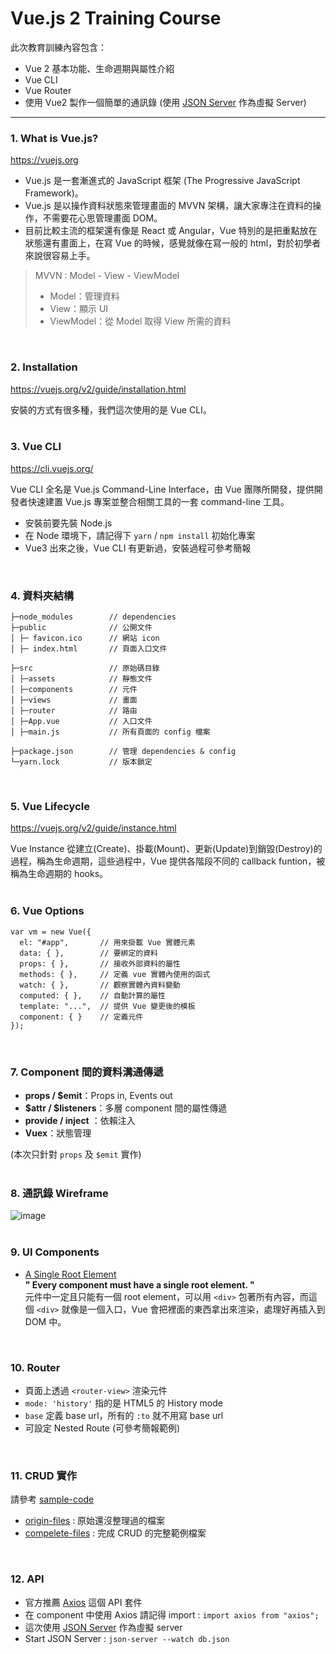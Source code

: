 # Vue.js 2 Training Course

此次教育訓練內容包含：
- Vue 2 基本功能、生命週期與屬性介紹
- Vue CLI
- Vue Router
- 使用 Vue2 製作一個簡單的通訊錄 (使用 [JSON Server](https://github.com/typicode/json-server) 作為虛擬 Server)

---

### 1. What is Vue.js?
https://vuejs.org
<br/>
- Vue.js 是一套漸進式的 JavaScript 框架 (The Progressive JavaScript Framework)。
- Vue.js 是以操作資料狀態來管理畫面的 MVVN 架構，讓大家專注在資料的操作，不需要花心思管理畫面 DOM。
- 目前比較主流的框架還有像是 React 或 Angular，Vue 特別的是把重點放在狀態還有畫面上，在寫 Vue 的時候，感覺就像在寫一般的 html，對於初學者來說很容易上手。

> MVVN : Model - View - ViewModel
> - Model：管理資料
> - View：顯示 UI
> - ViewModel：從 Model 取得 View 所需的資料
<br/>

### 2. Installation
https://vuejs.org/v2/guide/installation.html
<br/>

安裝的方式有很多種，我們這次使用的是 Vue CLI。
<br/><br/>

### 3. Vue CLI
https://cli.vuejs.org/
<br/>

Vue CLI 全名是 Vue.js Command-Line Interface，由 Vue 團隊所開發，提供開發者快速建置 Vue.js 專案並整合相關工具的一套 command-line 工具。

- 安裝前要先裝 Node.js
- 在 Node 環境下，請記得下 `yarn` / `npm install` 初始化專案
- Vue3 出來之後，Vue CLI 有更新過，安裝過程可參考簡報
<br/>

### 4. 資料夾結構
```
├─node_modules        // dependencies
├─public              // 公開文件
│ ├─ favicon.ico      // 網站 icon
│ ├─ index.html       // 頁面入口文件

├─src                 // 原始碼目錄
│ ├─assets            // 靜態文件
│ ├─components        // 元件
│ ├─views             // 畫面
│ ├─router            // 路由
│ ├─App.vue           // 入口文件
│ ├─main.js           // 所有頁面的 config 檔案

├─package.json        // 管理 dependencies & config
└─yarn.lock           // 版本鎖定
```
<br/>

### 5. Vue Lifecycle
https://vuejs.org/v2/guide/instance.html

Vue Instance 從建立(Create)、掛載(Mount)、更新(Update)到銷毀(Destroy)的過程，稱為生命週期，這些過程中，Vue 提供各階段不同的 callback funtion，被稱為生命週期的 hooks。
<br/><br/>

### 6. Vue Options
```
var vm = new Vue({
  el: "#app",       // 用來掛載 Vue 實體元素
  data: { },        // 要綁定的資料
  props: { },       // 接收外部資料的屬性
  methods: { },     // 定義 vue 實體內使用的函式
  watch: { },       // 觀察實體內資料變動
  computed: { },    // 自動計算的屬性
  template: "...",  // 提供 Vue 變更後的模板
  component: { }    // 定義元件
});
```
<br/>

### 7. Component 間的資料溝通傳遞
- **props / $emit**：Props in, Events out
- **$attr / $listeners**：多層 component 間的屬性傳遞
- **provide / inject** ：依賴注入
- **Vuex**：狀態管理

(本次只針對 `props` 及 `$emit` 實作)
<br/><br/>

### 8. 通訊錄 Wireframe
![image](https://user-images.githubusercontent.com/31032281/121213366-bc119400-c8b0-11eb-8f10-1dc8c7a9b938.png)
<br/><br/>

### 9. UI Components
- [A Single Root Element](https://vuejs.org/v2/guide/components.html#A-Single-Root-Element) <br/>
**" Every component must have a single root element. "** <br/>
元件中一定且只能有一個 root element，可以用 `<div>` 包著所有內容，而這個 `<div>` 就像是一個入口，Vue 會把裡面的東西拿出來渲染，處理好再插入到 DOM 中。<br/>

<br/>

### 10. Router
- 頁面上透過 `<router-view>` 渲染元件
- `mode: 'history'` 指的是 HTML5 的 History mode
- `base` 定義 base url，所有的 `:to` 就不用寫 base url 
- 可設定 Nested Route (可參考簡報範例)
<br/>

### 11. CRUD 實作
請參考 [sample-code](https://github.com/blairlee227/vue-training-course/tree/master/sample-code)<br/>
- [origin-files](https://github.com/blairlee227/vue-training-course/tree/master/sample-code/orign-files) : 原始還沒整理過的檔案 <br/>
- [compelete-files](https://github.com/blairlee227/vue-training-course/tree/master/sample-code/complete-files) : 完成 CRUD 的完整範例檔案
<br/>

### 12. API
- 官方推薦 [Axios](https://axios-http.com/) 這個 API 套件
- 在 component 中使用 Axios 請記得 import : `import axios from "axios";`
- 這次使用 [JSON Server](https://github.com/typicode/json-server) 作為虛擬 server
- Start JSON Server : `json-server --watch db.json`

